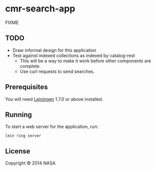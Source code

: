 # cmr-search-app

FIXME

## TODO

  * Draw informal design for this application
  * Test against indexed collections as indexed by catalog-rest
    * This will be a way to make it work before other components are complete.
    * Use curl requests to send searches.


## Prerequisites

You will need [Leiningen][1] 1.7.0 or above installed.

[1]: https://github.com/technomancy/leiningen

## Running

To start a web server for the application, run:

    lein ring server

## License

Copyright © 2014 NASA
